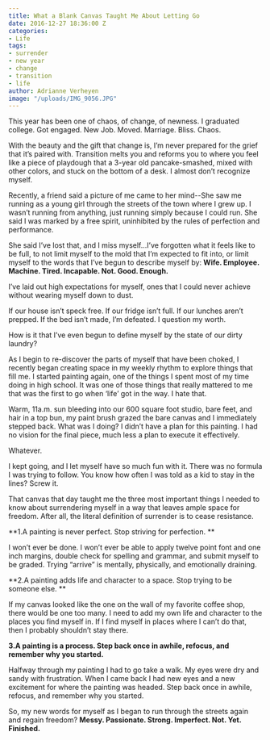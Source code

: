 ```yaml
---
title: What a Blank Canvas Taught Me About Letting Go
date: 2016-12-27 18:36:00 Z
categories:
- Life
tags:
- surrender
- new year
- change
- transition
- life
author: Adrianne Verheyen
image: "/uploads/IMG_9056.JPG"
---
```


This year has been one of chaos, of change, of newness. I graduated college. Got engaged. New Job. Moved. Marriage. Bliss. Chaos. 

With the beauty and the gift that change is, I’m never prepared for the grief that it’s paired with. Transition melts you and reforms you to where you feel like a piece of playdough that a 3-year old pancake-smashed, mixed with other colors, and stuck on the bottom of a desk. I almost don’t recognize myself. 

<!-- more -->
Recently, a friend said a picture of me came to her mind--She saw me running as a young girl through the streets of the town where I grew up. I wasn’t running from anything, just running simply because I could run. She said I was marked by a free spirit, uninhibited by the rules of perfection and performance. 

She said I’ve lost that, and I miss myself...I’ve forgotten what it feels like to be full, to not limit myself to the mold that I’m expected to fit into, or limit myself to the words that I’ve begun to describe myself by: **Wife. Employee. Machine. Tired. Incapable. Not. Good. Enough.**

I’ve laid out high expectations for myself, ones that I could never achieve without wearing myself down to dust. 

If our house isn’t speck free. If our fridge isn’t full. If our lunches aren’t prepped. If the bed isn’t made, I’m defeated. I question my worth. 

How is it that I’ve even begun to define myself by the state of our dirty laundry? 

As I begin to re-discover the parts of myself that have been choked, I recently began creating space in my weekly rhythm to explore things that fill me. I started painting again, one of the things I spent most of my time doing in high school. It was one of those things that really mattered to me that was the first to go when ‘life’ got in the way. I hate that. 

Warm, 11a.m. sun bleeding into our 600 square foot studio, bare feet, and hair in a top bun, my paint brush grazed the bare canvas and I immediately stepped back. What was I doing? I didn’t have a plan for this painting. I had no vision for the final piece, much less a plan to execute it effectively.

Whatever. 

I kept going, and I let myself have so much fun with it. There was no formula I was trying to follow. You know how often I was told as a kid to stay in the lines? Screw it.

That canvas that day taught me the three most important things I needed to know about surrendering myself in a way that leaves ample space for freedom. After all, the literal definition of surrender is to cease resistance.   

**1.A painting is never perfect. Stop striving for perfection. **
	
I won’t ever be done. I won’t ever be able to apply twelve point font and one inch margins, double check for spelling and grammar, and submit myself to be graded. Trying “arrive” is mentally, physically, and emotionally draining. 

**2.A painting adds life and character to a space. Stop trying to be someone else. **
	
If my canvas looked like the one on the wall of my favorite coffee shop, there would be one too many. I need to add my own life and character to the places you find myself in. If I find myself in places where I can’t do that, then I probably shouldn’t stay there.

**3.A painting is a process. Step back once in awhile, refocus, and remember why you started.**

Halfway through my painting I had to go take a walk. My eyes were dry and sandy with frustration. When I came back I had new eyes and a new excitement for where the painting was headed. Step back once in awhile, refocus, and remember why you started.
	
So, my new words for myself as I began to run through the streets again and regain freedom? **Messy. Passionate. Strong. Imperfect. Not. Yet. Finished.**
